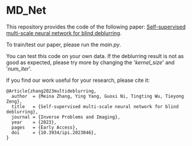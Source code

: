 # MD_Net
This repository provides the code of the following paper: [Self-supervised multi-scale neural network for blind deblurring](https://www.aimsciences.org/article/doi/10.3934/ipi.2023046).

To train/test our paper, please run the *main.py*.

You can test this code on your own data. If the deblurring result is not as good as expected, please try more by changing the '*kernel_size*' and '*num_iter*'.

If you find our work useful for your research, please cite it:
```
@Article{zhang2023multideblurring,
  author  = {Meina Zhang, Ying Yang, Guoxi Ni, Tingting Wu, Tieyong Zeng},
  title   = {Self-supervised multi-scale neural network for blind deblurring},
  journal = {Inverse Problems and Imaging},
  year    = {2023},
  pages   = {Early Access},
  doi     = {10.3934/ipi.2023046},
}
```
